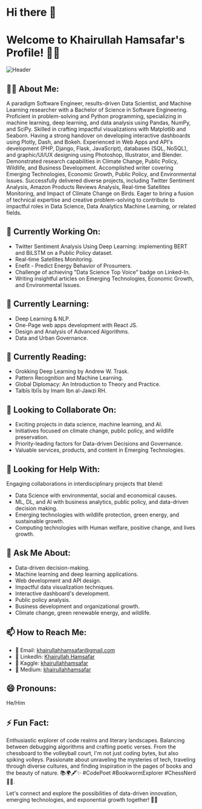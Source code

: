 # Hi there 👋
# Welcome to Khairullah Hamsafar's Profile! 💛💚

![Header](https://raw.github.com/khairullahhamsafar/portfolio_prjects/main/Data_Scientists_Salaries_Analysis/img/My_LinkedIn_Banner.png)

## 👨‍💻 About Me:
A paradigm Software Engineer, results-driven Data Scientist, and Machine Learning researcher with a Bachelor of Science in Software Engineering. Proficient in problem-solving and Python programming, specializing in machine learning, deep learning, and data analysis using Pandas, NumPy, and SciPy. Skilled in crafting impactful visualizations with Matplotlib and Seaborn. Having a strong handover on developing interactive dashboards using Plotly, Dash, and Bokeh. Experienced in Web Apps and API's development (PHP, Django, Flask, JavaScript), databases (SQL, NoSQL), and graphic/UI/UX designing using Photoshop, Illustrator, and Blender. Demonstrated research capabilities in Climate Change, Public Policy, Wildlife, and Business Development. Accomplished writer covering Emerging Technologies, Economic Growth, Public Policy, and Environmental Issues. Successfully delivered diverse projects, including Twitter Sentiment Analysis, Amazon Products Reviews Analysis, Real-time Satellites Monitoring, and Impact of Climate Change on Birds. Eager to bring a fusion of technical expertise and creative problem-solving to contribute to impactful roles in Data Science, Data Analytics Machine Learning, or related fields.

## 🔭 Currently Working On:
- Twitter Sentiment Analysis Using Deep Learning: implementing BERT and BiLSTM on a Public Policy dataset.
- Real-time Satellites Monitoring.
- Enefit - Predict Energy Behavior of Prosumers.
- Challenge of achieving "Data Science Top Voice" badge on Linked-In. 
- Writing insightful articles on Emerging Technologies, Economic Growth, and Environmental Issues.

## 🌱 Currently Learning:
- Deep Learning & NLP.
- One-Page web apps development with React JS.
- Design and Analysis of Advanced Algorithms.
- Data and Urban Governance.

## 📗 Currently Reading:
- Grokking Deep Learning by Andrew W. Trask.
- Pattern Recognition and Machine Learning.
- Global Diplomacy: An Introduction to Theory and Practice.
- Talbīs Iblīs by Imam Ibn al-Jawzi RH.

## 👯 Looking to Collaborate On: 
- Exciting projects in data science, machine learning, and AI.
- Initiatives focused on climate change, public policy, and wildlife preservation.
- Priority-leading factors for Data-driven Decisions and Governance.
- Valuable services, products, and content in Emerging Technologies.

## 🤔 Looking for Help With:
Engaging collaborations in interdisciplinary projects that blend:
 - Data Science with environmental, social and economical causes.
 - ML, DL, and AI with business analytics, public policy, and data-driven decision making.
 - Emerging technologies with wildlife protection, green energy, and sustainable growth.
 - Computing technologies with Human welfare, positive change, and lives growth.

## 💬 Ask Me About:
- Data-driven decision-making.
- Machine learning and deep learning applications.
- Web development and API design.
- Impactful data visualization techniques.
- Interactive dashboard's development.
- Public policy analysis.
- Business development and organizational growth.
- Climate change, green renewable energy, and wildlife.

## 📫 How to Reach Me:
- 📧 Email: khairullahhamsafar@gmail.com
- 🔗 LinkedIn: [Khairullah Hamsafar](https://www.linkedin.com/in/khairullah-hamsafar)
- 📂 Kaggle: [khairullahhamsafar](https://www.kaggle.com/khairullahhamsafar)
- 📝 Medium: [khairullahhamsafar](https://medium.com/@khairullahhamsafar)

## 😄 Pronouns:
He/Him

## ⚡ Fun Fact:
Enthusiastic explorer of code realms and literary landscapes. Balancing between debugging algorithms and crafting poetic verses. From the chessboard to the volleyball court, I'm not just coding bytes, but also spiking volleys. Passionate about unraveling the mysteries of tech, traveling through diverse cultures, and finding inspiration in the pages of books and the beauty of nature. 📚🌍🖋️✨ 
#CodePoet #BookwormExplorer #ChessNerd 🏐🌿.

Let's connect and explore the possibilities of data-driven innovation, emerging technologies, and exponential growth together! 🚀✨
